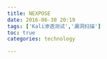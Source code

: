 ```yaml
---
title: NEXPOSE
date: 2016-06-30 20:19
tags: ['Kali渗透测试','漏洞扫描']
toc: true
categories: technology

---
```



